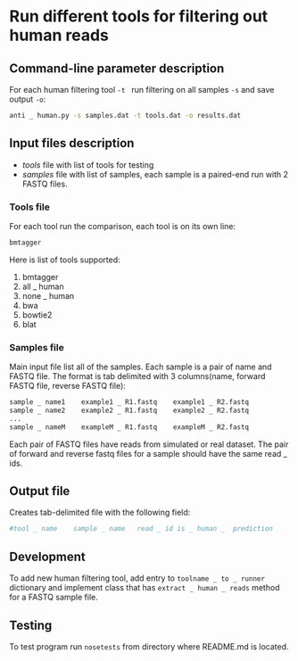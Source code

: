 # Run different tools for filtering out human reads

## Command-line parameter description

For each human filtering tool `-t ` run 
filtering on all samples  `-s` and
save output `-o`:

```bash
anti _ human.py -s samples.dat -t tools.dat -o results.dat
```

## Input files description

* *tools* file with list of tools for testing
* *samples* file with list of samples, each sample is a paired-end run with 2 FASTQ files.


### Tools file

For each tool run the comparison, each tool
is on its own line:

```R
bmtagger
```

Here is list of tools supported:

1. bmtagger
2. all _ human 
3. none _ human
4. bwa
5. bowtie2
6. blat

### Samples file

Main input file list all of the samples. Each sample
is a pair of name and FASTQ file. The format is 
tab delimited with 3  columns(name, forward FASTQ file, reverse FASTQ file):

```R
sample _ name1    example1 _ R1.fastq    example1 _ R2.fastq
sample _ name2    example2 _ R1.fastq    example2 _ R2.fastq
...                                                    
sample _ nameM    exampleM _ R1.fastq    exampleM _ R2.fastq
```

Each pair of FASTQ files have reads from simulated or real dataset.
The pair of forward and reverse fastq files for a sample should have the same read _ ids.

## Output file

Creates tab-delimited file with the following field:

```R
#tool _ name    sample _ name   read _ id is _ human _  prediction
```


## Development
 
To add new human filtering tool, add entry to `toolname _ to _ runner` dictionary
and implement class that has `extract _ human _ reads` method for a FASTQ sample file.



## Testing

To test program run `nosetests` from directory where README.md is located.
